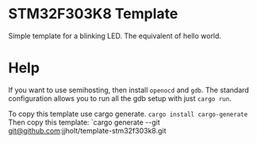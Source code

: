 # STM32F303K8 Template
Simple template for a blinking LED. The equivalent of hello world.

# Help
If you want to use semihosting, then install `openocd` and `gdb`. The standard configuration allows you to run all the gdb setup with just `cargo run`.

To copy this template use cargo generate.
`cargo install cargo-generate`
Then copy this template:
`cargo generate --git git@github.com:jjholt/template-stm32f303k8.git
